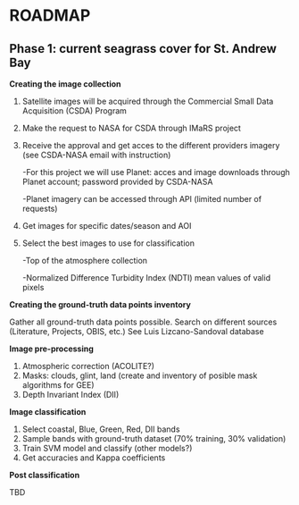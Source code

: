 # ROADMAP

## Phase 1: current seagrass cover for St. Andrew Bay

**Creating the image collection** 

1. Satellite images will be acquired through the Commercial Small Data Acquisition (CSDA) Program
2. Make the request to NASA for CSDA through IMaRS project
3. Receive the approval and get acces to the different providers imagery (see CSDA-NASA email with instruction)
   
   -For this project we will use Planet: acces and image downloads through Planet account; password provided by CSDA-NASA
   
   -Planet imagery can be accessed through API (limited number of requests)

5. Get images for specific dates/season and AOI
6. Select the best images to use for classification
   
   -Top of the atmosphere collection
   
   -Normalized Difference Turbidity Index (NDTI) mean values of valid pixels
  
**Creating the ground-truth data points inventory**

Gather all ground-truth data points possible. Search on different sources (Literature, Projects, OBIS, etc.)
See Luis Lizcano-Sandoval database 

**Image pre-processing**

1. Atmospheric correction (ACOLITE?)
2. Masks: clouds, glint, land (create and inventory of posible mask algorithms for GEE)
3. Depth Invariant Index (DII)

**Image classification**

1. Select coastal, Blue, Green, Red, DII bands
2. Sample bands with ground-truth dataset (70% training, 30% validation) 
3. Train SVM model and classify (other models?)
4. Get accuracies and Kappa coefficients

**Post classification**

TBD





